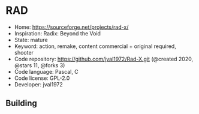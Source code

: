 # RAD

- Home: https://sourceforge.net/projects/rad-x/
- Inspiration: Radix: Beyond the Void
- State: mature
- Keyword: action, remake, content commercial + original required, shooter
- Code repository: https://github.com/jval1972/Rad-X.git (@created 2020, @stars 11, @forks 3)
- Code language: Pascal, C
- Code license: GPL-2.0
- Developer: jval1972

## Building
